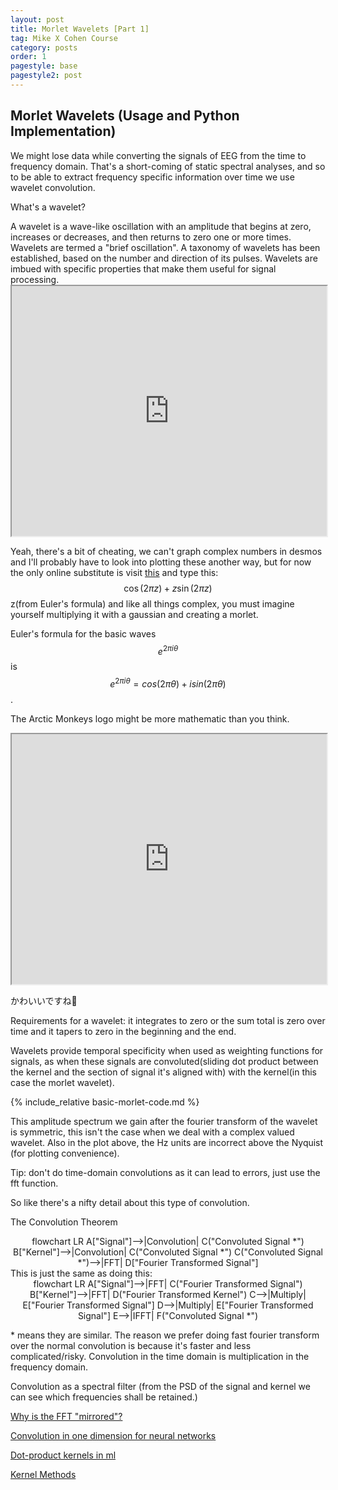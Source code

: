 ```yaml
---
layout: post
title: Morlet Wavelets [Part 1]
tag: Mike X Cohen Course
category: posts
order: 1
pagestyle: base
pagestyle2: post
---
```

## Morlet Wavelets (Usage and Python Implementation)

We might lose data while converting the signals of EEG from the time to frequency domain. That's a short-coming of static spectral analyses, and so to be able to extract frequency specific information over time we use wavelet convolution.

What's a wavelet?

<div class="wikipedia">
A wavelet is a wave-like oscillation with an amplitude that begins at zero, increases or decreases, and then returns to zero one or more times. Wavelets are termed a "brief oscillation". A taxonomy of wavelets has been established, based on the number and direction of its pulses. Wavelets are imbued with specific properties that make them useful for signal processing.
</div>

<iframe src="https://www.desmos.com/calculator/lbzmlosf4g" width="100%" style="min-height:400px"></iframe>

Yeah, there's a bit of cheating, we can't graph complex numbers in desmos and I'll probably have to look into plotting these another way, but for now the only online substitute is visit [this](https://jutanium.github.io/ComplexNumberGrapher/) and type this: $$\cos (2\pi z)+z\sin (2\pi z)$$ z(from Euler's formula) and like all things complex, you must imagine yourself multiplying it with a gaussian and creating a morlet.

Euler's formula for the basic waves $$e^{2\pi i \theta}$$ is $$e^{2\pi i \theta} = cos(2\pi\theta) + i sin(2\pi\theta)$$.

The Arctic Monkeys logo might be more mathematic than you think.

<iframe src="https://www.desmos.com/calculator/uuv2ikwvev" width="100%" style="min-height:400px"></iframe>

かわいいですね💮

Requirements for a wavelet: it integrates to zero or the sum total is zero over time and it tapers to zero in the beginning and the end.

Wavelets provide temporal specificity when used as weighting functions for signals, as when these signals are convoluted(sliding dot product between the kernel and the section of signal it's aligned with) with the kernel(in this case the morlet wavelet).

{% include_relative basic-morlet-code.md %}

This amplitude spectrum we gain after the fourier transform of the wavelet is symmetric, this isn't the case when we deal with a complex valued wavelet. Also in the plot above, the Hz units are incorrect above the Nyquist (for plotting convenience).

Tip: don't do time-domain convolutions as it can lead to errors, just use the fft function.

So like there's a nifty detail about this type of convolution.

<div class="admonition note">
<p class="admonition-title">The Convolution Theorem</p>
<p><div class="mermaid" align="center" height="70%" width="70%">
    flowchart LR
    A["Signal"]-->|Convolution| C("Convoluted Signal *")
    B["Kernel"]-->|Convolution| C("Convoluted Signal *")
    C("Convoluted Signal *")-->|FFT| D["Fourier Transformed Signal"]</div>
This is just the same as doing this: <div class="mermaid" align="center" height="70%" width="70%">
    flowchart LR
    A["Signal"]-->|FFT| C("Fourier Transformed Signal")
    B["Kernel"]-->|FFT| D("Fourier Transformed Kernel")
    C-->|Multiply| E["Fourier Transformed Signal"]
    D-->|Multiply| E["Fourier Transformed Signal"]
    E-->|IFFT| F("Convoluted Signal *")</div></p>
    * means they are similar.
    The reason we prefer doing fast fourier transform over the normal convolution is because it's faster and less complicated/risky.
    Convolution in the time domain is multiplication in the frequency domain.
</div>

Convolution as a spectral filter (from the PSD of the signal and kernel we can see which frequencies shall be retained.)

[Why is the FFT "mirrored"?](https://dsp.stackexchange.com/questions/4825/why-is-the-fft-mirrored)

[Convolution in one dimension for neural networks](https://e2eml.school/convolution_one_d.html)

[Dot-product kernels in ml](http://www.svcl.ucsd.edu/courses/ece271B-F09/handouts/DPK.pdf)

[Kernel Methods](https://www.dcs.bbk.ac.uk/~ale/dsta/dsta-2/dsta-2018-19-zaki-meira-ch5-excerpt-v2.pdf)
